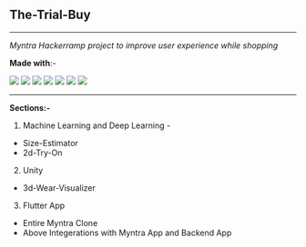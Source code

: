 ## The-Trial-Buy
___
*Myntra Hackerramp project to improve user experience while shopping*

**Made with**:-

![](https://img.shields.io/badge/python%20-%2314354C.svg?&style=for-the-badge&logo=python&logoColor=white)
![](https://img.shields.io/badge/java-%23ED8B00.svg?&style=for-the-badge&logo=java&logoColor=white)
![](https://img.shields.io/badge/dart-%230175C2.svg?&style=for-the-badge&logo=dart&logoColor=white)
![](https://img.shields.io/badge/Flutter%20-%2302569B.svg?&style=for-the-badge&logo=Flutter&logoColor=white)
![](https://img.shields.io/badge/flask%20-%23000.svg?&style=for-the-badge&logo=flask&logoColor=white)
![](https://img.shields.io/badge/html5%20-%23E34F26.svg?&style=for-the-badge&logo=html5&logoColor=white)
![](https://img.shields.io/badge/unity%20-%23100000.svg?&style=for-the-badge&logo=unity&logoColor=white)

___
**Sections:-**

1. Machine Learning and Deep Learning - 
  * Size-Estimator
  * 2d-Try-On
  
2. Unity 
  * 3d-Wear-Visualizer

3. Flutter App
  * Entire Myntra Clone
  * Above Integerations with Myntra App and Backend App

